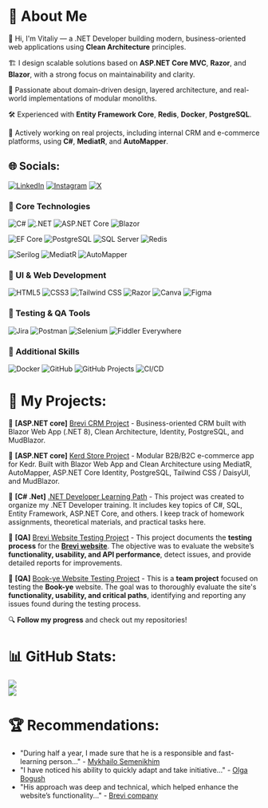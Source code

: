 # 💫 About Me
👋 Hi, I'm Vitaliy — a .NET Developer building modern, business-oriented web applications using **Clean Architecture** principles.

🏗 I design scalable solutions based on **ASP.NET Core MVC**, **Razor**, and **Blazor**, with a strong focus on maintainability and clarity.

🧩 Passionate about domain-driven design, layered architecture, and real-world implementations of modular monoliths.

🛠 Experienced with **Entity Framework Core**, **Redis**, **Docker**, **PostgreSQL**.

📁 Actively working on real projects, including internal CRM and e-commerce platforms, using **C#**, **MediatR**, and **AutoMapper**.



## 🌐 Socials:
[![LinkedIn](https://img.shields.io/badge/LinkedIn-%230077B5.svg?logo=linkedin&logoColor=white)](https://linkedin.com/in/https://www.linkedin.com/in/vitaliythupin/)  [![Instagram](https://img.shields.io/badge/Instagram-%23E4405F.svg?logo=Instagram&logoColor=white)](https://instagram.com/https://www.instagram.com/vitalii_tsiupin?igsh=dzl6eDM3OWozbHBs) [![X](https://img.shields.io/badge/X-black.svg?logo=X&logoColor=white)](https://x.com/Vitalii_DotNet) 


### 🧠 Core Technologies
![C#](https://img.shields.io/badge/C%23-239120?style=plastic&logo=csharp&logoColor=white)
![.NET](https://img.shields.io/badge/.NET-512BD4?style=plastic&logo=dotnet&logoColor=white)
![ASP.NET Core](https://img.shields.io/badge/ASP.NET_Core-512BD4?style=plastic&logo=dotnet&logoColor=white)
![Blazor](https://img.shields.io/badge/Blazor-512BD4?style=plastic&logo=dotnet&logoColor=white)

![EF Core](https://img.shields.io/badge/EF_Core-512BD4?style=plastic&logo=dotnet&logoColor=white)
![PostgreSQL](https://img.shields.io/badge/PostgreSQL-336791?style=plastic&logo=postgresql&logoColor=white)
![SQL Server](https://img.shields.io/badge/SQL_Server-CC2927?style=plastic&logo=microsoftsqlserver&logoColor=white)
![Redis](https://img.shields.io/badge/Redis-DD0031?style=plastic&logo=redis&logoColor=white)

![Serilog](https://img.shields.io/badge/Serilog-15C213?style=plastic&logo=serilog&logoColor=white)
![MediatR](https://img.shields.io/badge/MediatR-000000?style=plastic&logo=mediatr&logoColor=white)
![AutoMapper](https://img.shields.io/badge/AutoMapper-D94F45?style=plastic&logo=automapper&logoColor=white)

### 🎨 UI & Web Development
![HTML5](https://img.shields.io/badge/HTML5-E34F26?style=plastic&logo=html5&logoColor=white)
![CSS3](https://img.shields.io/badge/CSS3-1572B6?style=plastic&logo=css3&logoColor=white)
![Tailwind CSS](https://img.shields.io/badge/Tailwind_CSS-38B2AC?style=plastic&logo=tailwindcss&logoColor=white)
![Razor](https://img.shields.io/badge/Razor-512BD4?style=plastic&logo=dotnet&logoColor=white)
![Canva](https://img.shields.io/badge/Canva-%2300C4CC.svg?style=plastic&logo=Canva&logoColor=white)
![Figma](https://img.shields.io/badge/Figma-F24E1E?style=plastic&logo=figma&logoColor=white)

### 🧪 Testing & QA Tools
![Jira](https://img.shields.io/badge/Jira-0052CC?style=plastic&logo=jira&logoColor=white)
![Postman](https://img.shields.io/badge/Postman-FF6C37?style=plastic&logo=postman&logoColor=white)
![Selenium](https://img.shields.io/badge/Selenium-43B02A?style=plastic&logo=selenium&logoColor=white)
![Fiddler Everywhere](https://img.shields.io/badge/Fiddler_Everywhere-007ACC?style=plastic)

### 🧰 Additional Skills
![Docker](https://img.shields.io/badge/Docker-2496ED?style=plastic&logo=docker&logoColor=white)
![GitHub](https://img.shields.io/badge/GitHub-181717?style=plastic&logo=github&logoColor=white)
![GitHub Projects](https://img.shields.io/badge/GitHub_Projects-181717?style=plastic&logo=github&logoColor=white)
![CI/CD](https://img.shields.io/badge/CI%2FCD-007ACC?style=plastic&logo=azuredevops&logoColor=white)


# 🚀 My Projects:
📌 **[ASP.NET core]** [Brevi CRM Project](https://github.com/users/Weretik/projects/8)  - Business-oriented CRM built with Blazor Web App (.NET 8), Clean Architecture, Identity, PostgreSQL, and MudBlazor.

📌 **[ASP.NET core]** [Kerd Store Project](https://github.com/users/Weretik/projects/7)  - Modular B2B/B2C e-commerce app for Kedr. Built with Blazor Web App and Clean Architecture using MediatR, AutoMapper, ASP.NET Core Identity, PostgreSQL, Tailwind CSS / DaisyUI, and MudBlazor.

📌 **[C# .Net]** [.NET Developer Learning Path](https://github.com/users/Weretik/projects/4)  - This project was created to organize my .NET Developer training. It includes key topics of C#, SQL, Entity Framework, ASP.NET Core, and others. I keep track of homework assignments, theoretical materials, and practical tasks here.

📌 **[QA]** [Brevi Website Testing Project](https://github.com/users/Weretik/projects/6)  - This project documents the **testing process** for the **[Brevi website](https://brevi.com.ua/)**. The objective was to evaluate the website’s **functionality, usability, and API performance**, detect issues, and provide detailed reports for improvements. 

📌 **[QA]** [Book-ye Website Testing Project](https://github.com/users/Weretik/projects/5)  - This is a **team project** focused on testing the **Book-ye** website. The goal was to thoroughly evaluate the site's **functionality, usability, and critical paths**, identifying and reporting any issues found during the testing process.


🔍 **Follow my progress** and check out my repositories!  


# 📊 GitHub Stats:
![](https://github-readme-stats.vercel.app/api?username=Weretik&theme=dark&hide_border=false&include_all_commits=true&count_private=true)<br/>
![](https://nirzak-streak-stats.vercel.app/?user=Weretik&theme=dark&hide_border=false)<br/>

<!--
![](https://github-readme-stats.vercel.app/api/top-langs/?username=Weretik&theme=dark&hide_border=false&include_all_commits=false&count_private=false&layout=compact)

### 🔝 Top Contributed Repo
![](https://github-contributor-stats.vercel.app/api?username=Weretik&limit=5&theme=github_dark&combine_all_yearly_contributions=true)

-->

# 🏆 Recommendations:
- "During half a year, I made sure that he is a responsible and fast-learning person..." - [Mykhailo Semenikhim](https://www.linkedin.com/in/vitaliythupin/)
- "I have noticed his ability to quickly adapt and take initiative..." - [Olga Bogush](https://github.com/Weretik/Portfolio-QA-Engineer/blob/main/Recommendations/Recommendation%20from%20Olha%20Bohush%20(Kedr%2C%20Doorios).pdf)
- "His approach was deep and technical, which helped enhance the website’s functionality..." - [Brevi company](https://github.com/Weretik/Portfolio-QA-Engineer/blob/main/Recommendations/Recommendation%20from%20Yulia%20Sogokon%20(Brevi).pdf)




